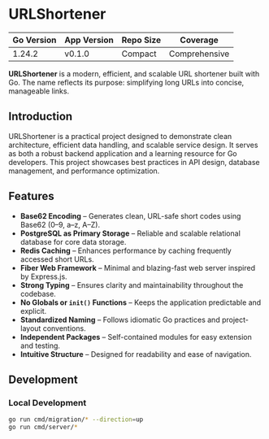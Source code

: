 # URLShortener

Go Version | App Version | Repo Size | Coverage
-----------|-------------|-----------|---------
1.24.2     | v0.1.0      | Compact   | Comprehensive

**URLShortener** is a modern, efficient, and scalable URL shortener built with Go. The name reflects its purpose: simplifying long URLs into concise, manageable links.

## Introduction

URLShortener is a practical project designed to demonstrate clean architecture, efficient data handling, and scalable service design. It serves as both a robust backend application and a learning resource for Go developers. This project showcases best practices in API design, database management, and performance optimization.

## Features

- **Base62 Encoding** – Generates clean, URL-safe short codes using Base62 (0–9, a–z, A–Z).
- **PostgreSQL as Primary Storage** – Reliable and scalable relational database for core data storage.
- **Redis Caching** – Enhances performance by caching frequently accessed short URLs.
- **Fiber Web Framework** – Minimal and blazing-fast web server inspired by Express.js.
- **Strong Typing** – Ensures clarity and maintainability throughout the codebase.
- **No Globals or `init()` Functions** – Keeps the application predictable and explicit.
- **Standardized Naming** – Follows idiomatic Go practices and project-layout conventions.
- **Independent Packages** – Self-contained modules for easy extension and testing.
- **Intuitive Structure** – Designed for readability and ease of navigation.

## Development

### Local Development
```sh
go run cmd/migration/* --direction=up
go run cmd/server/*